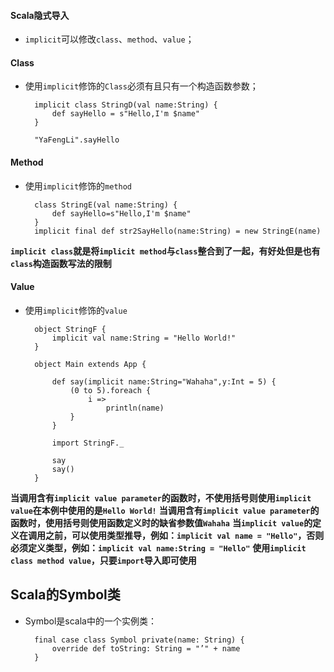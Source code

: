 #### Scala隐式导入
+ `implicit`可以修改`class`、`method`、`value`；

#### Class
+ 使用`implicit`修饰的`Class`必须有且只有一个构造函数参数；

		implicit class StringD(val name:String) {
			def sayHello = s"Hello,I'm $name"
		}

		"YaFengLi".sayHello


#### Method
+ 使用`implicit`修饰的`method`

		class StringE(val name:String) {
			def sayHello=s"Hello,I'm $name"
		}
		implicit final def str2SayHello(name:String) = new StringE(name)

**`implicit class`就是将`implicit method`与`class`整合到了一起，有好处但是也有`class`构造函数写法的限制**


#### Value
+ 使用`implicit`修饰的`value`

		object StringF {
			implicit val name:String = "Hello World!"
		}

		object Main extends App {
			
			def say(implicit name:String="Wahaha",y:Int = 5) {
				(0 to 5).foreach {
					i =>
						println(name)
				}
			}

			import StringF._

			say
			say()
		}

**当调用含有`implicit value parameter`的函数时，不使用括号则使用`implicit value`在本例中使用的是`Hello World!`**
**当调用含有`implicit value parameter`的函数时，使用括号则使用函数定义时的缺省参数值`Wahaha`**
**当`implicit value`的定义在调用之前，可以使用类型推导，例如：`implicit val name = "Hello"`，否则必须定义类型，例如：`implicit val name:String = "Hello"`**
**使用`implicit class method value`，只要`import`导入即可使用**


## Scala的Symbol类
+ Symbol是scala中的一个实例类：

		final case class Symbol private(name: String) {
 			override def toString: String = "’" + name
		} 
